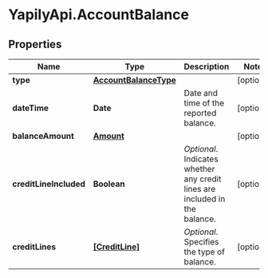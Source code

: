 # YapilyApi.AccountBalance

## Properties

Name | Type | Description | Notes
------------ | ------------- | ------------- | -------------
**type** | [**AccountBalanceType**](AccountBalanceType.md) |  | [optional] 
**dateTime** | **Date** | Date and time of the reported balance. | [optional] 
**balanceAmount** | [**Amount**](Amount.md) |  | [optional] 
**creditLineIncluded** | **Boolean** | _Optional_. Indicates whether any credit lines are included in the balance. | [optional] 
**creditLines** | [**[CreditLine]**](CreditLine.md) | _Optional_. Specifies the type of balance. | [optional] 


